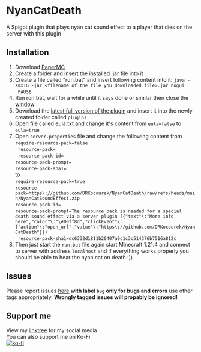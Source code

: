 # NyanCatDeath
A Spigot plugin that plays nyan cat sound effect to a player that dies on the server with this plugin

## Installation

1. Download [PaperMC](https://api.papermc.io/v2/projects/paper/versions/1.21.4/builds/226/downloads/paper-1.21.4-226.jar)
2. Create a folder and insert the installed .jar file into it
3. Create a file called "run.bat" and insert following content into it:
`java -Xmx1G -jar <filename of the file you downloaded file>.jar nogui `<br>`
PAUSE`
4. Run run.bat, wait for a while until it says done or similar then close the window
5. Download the [latest full version of the plugin](https://github.com/DRKocourek/NyanCatDeath/releases/tag/Full) and insert it into the newly created folder called `plugins`
6. Open file called eula.txt and change it's content from `eula=false` to `eula=true`
7. Open `server.properties` file and change the following content from <br>
`require-resource-pack=false`<br>`
resource-pack=`<br>`
resource-pack-id=`<br>`
resource-pack-prompt= `<br>`
resource-pack-sha1= `<br>
to  <br> 
`require-resource-pack=true `<br>
`resource-pack=https\://github.com/DRKocourek/NyanCatDeath/raw/refs/heads/main/NyanCatSoundEffect.zip  `<br>
`resource-pack-id= `<br>`
resource-pack-prompt=The resource pack is needed for a special death sound effect via a server plugin ({"text"\:"More info here","color"\:"\#00ff8d","clickEvent"\:{"action"\:"open_url","value"\:"https\://github.com/DRKocourek/NyanCatDeath"}})  `<br>`
resource-pack-sha1=dc6332d1811b20407a0c1c3c514376b7516a812c`
8.  Then just start the `run.bat` file again start Minecraft 1.21.4 and connect to server with address `localhost` and if everything works properly you should be able to hear the nyan cat on death :)) 

## Issues
Please report issues [here](https://github.com/DRKocourek/NyanCatDeath/issues/new) **with label `bug` only for bugs and errors** use other tags appropriately. 
**Wrongly tagged issues will propably be ignored!**

## Support me
View my [linktree](https://drkocourek.stream/linktree) for my social media
<br>
You can also support me on Ko-Fi 
<br>
[![ko-fi](https://ko-fi.com/img/githubbutton_sm.svg)](https://ko-fi.com/E1E51F13U0)
